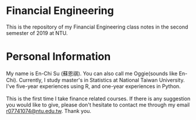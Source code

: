 # Financial Engineering

This is the repository of my Financial Engineering class notes in the second semester of 2019 at NTU.

# Personal Information
My name is En-Chi Su (蘇恩祺). You can also call me Oggie(sounds like En-Chi). Currently, I study master's in Statistics at National Taiwan University. I've five-year experiences using R, and one-year experiences in Python. <br />
<br />
This is the first time I take finance related courses. If there is any suggestion you would like to give, please don't hesitate to contact me through my email r07741074@ntu.edu.tw. Thank you.
